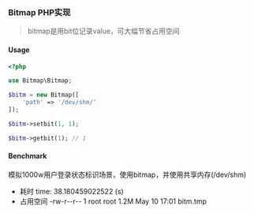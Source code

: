 ### Bitmap PHP实现

> bitmap是用bit位记录value，可大幅节省占用空间

#### Usage

```php
<?php

use Bitmap\Bitmap;

$bitm = new Bitmap([
    'path' => '/dev/shm/'
]);

$bitm->setbit(1, 1);

$bitm->getbit(1); // 1

```

#### Benchmark 

模拟1000w用户登录状态标识场景，使用bitmap，并使用共享内存(/dev/shm)


- 耗时
    time: 38.180459022522 (s)
- 占用空间
    -rw-r--r--  1 root root 1.2M May 10 17:01 bitm.tmp

